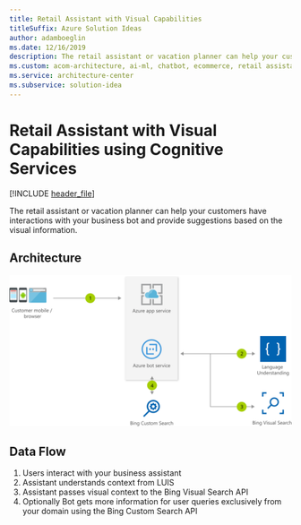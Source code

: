 ```yaml
---
title: Retail Assistant with Visual Capabilities
titleSuffix: Azure Solution Ideas
author: adamboeglin
ms.date: 12/16/2019
description: The retail assistant or vacation planner can help your customers have interactions with your business bot and provide suggestions based on the visual information.
ms.custom: acom-architecture, ai-ml, chatbot, ecommerce, retail assistant, cognitive services, vacation planner, visual capabilities, interactive-diagram, 'https://azure.microsoft.com/solutions/architecture/retail-assistant-or-vacation-planner-with-visual-capabilities/'
ms.service: architecture-center
ms.subservice: solution-idea
---
```

# Retail Assistant with Visual Capabilities using Cognitive Services

[!INCLUDE [header_file](../header.md)]

The retail assistant or vacation planner can help your customers have interactions with your business bot and provide suggestions based on the visual information. 

## Architecture

![Architecture diagram](../media/retail-assistant-or-vacation-planner-with-visual-capabilities.svg)

## Data Flow

1. Users interact with your business assistant
1. Assistant understands context from LUIS
1. Assistant passes visual context to the Bing Visual Search API
1. Optionally Bot gets more information for user queries exclusively from your domain using the Bing Custom Search API



